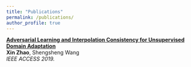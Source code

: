 ```yaml
---
title: "Publications"
permalink: /publications/
author_profile: true
---
```


<b>[Adversarial Learning and Interpolation Consistency for Unsupervised Domain Adaptation](https://ieeexplore.ieee.org/document/8913529)</b> <br> <b>Xin Zhao</b>, Shengsheng Wang <br> <i>IEEE ACCESS 2019.</i>
